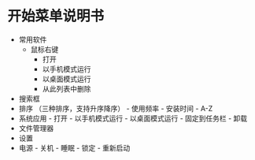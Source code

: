# 开始菜单说明书

   - 常用软件
     - 鼠标右键
       - 打开
       - 以手机模式运行
       - 以桌面模式运行
       - 从此列表中删除
   - 搜索框
   - 排序 （三种排序，支持升序降序）
    - 使用频率
    - 安装时间
    - A-Z
   - 系统应用
    - 打开
    - 以手机模式运行
    - 以桌面模式运行
    - 固定到任务栏
    - 卸载
   - 文件管理器
   - 设置
   - 电源
    - 关机
    - 睡眠
    - 锁定
    - 重新启动

